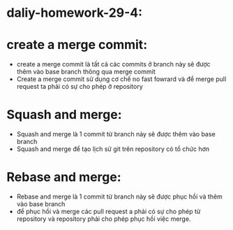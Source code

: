# daliy-homework-29-4:
# create a merge commit:
- create a merge commit là tất cả các commits ở branch này sẽ được thêm vào base branch thông qua merge commit
- Create a merge commit sử dụng cơ chế no fast fowrard và để merge pull request ta phải có sự cho phép ở repository
# Squash and merge:
- Squash and merge là 1 commit từ branch này sẽ được thêm vào base branch
- Squash and merge để tạo lịch sử git trên repository có tổ chức hơn
# Rebase and merge:
- Rebase and merge là 1 commit từ branch này sẽ được phục hồi và thêm vào base branch
- để phục hồi và merge các pull request a phải có sự cho phép từ repository và repository phải cho phép phục hồi việc merge.
